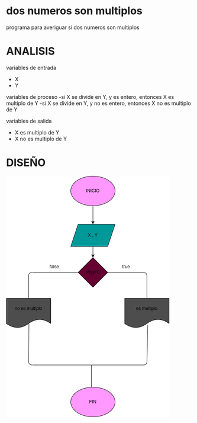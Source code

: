 # dos numeros son multiplos
programa para averiguar si dos numeros son multiplos

# ANALISIS
variables de entrada
- X
- Y

variables de proceso
-si X se divide en Y, y es entero, entonces X es multiplo de Y
-si X se divide en Y, y no es entero, entonces X no es multiplo de Y

variables de salida
- X es multiplo de Y
- X no es multiplo de Y

# DISEÑO
![Diagrama de flujo](diagrama.png "diagrama de flujo")

